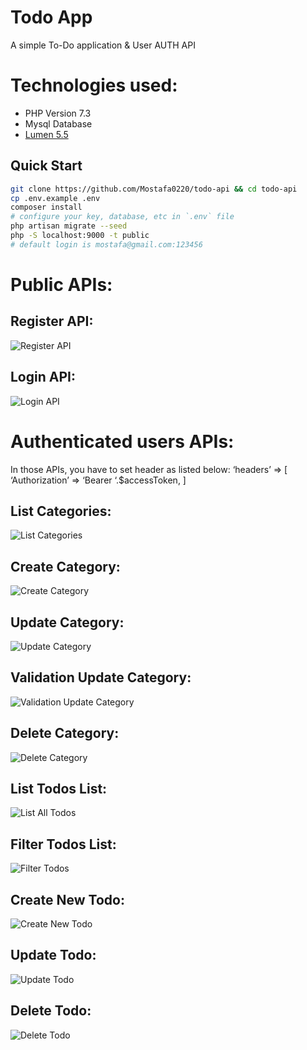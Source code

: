 # Todo App
A simple To-Do application & User AUTH API
# Technologies used:
- PHP Version 7.3
- Mysql Database
- [Lumen 5.5](https://lumen.laravel.com/docs/5.5)

## Quick Start

```bash
git clone https://github.com/Mostafa0220/todo-api && cd todo-api
cp .env.example .env
composer install
# configure your key, database, etc in `.env` file
php artisan migrate --seed
php -S localhost:9000 -t public
# default login is mostafa@gmail.com:123456
```
# Public APIs:

## Register API:
![Register API](http://mos-tafa.com/screen-shots/register.png)

## Login API:
![Login API](http://mos-tafa.com/screen-shots/login.png)


# Authenticated users APIs:
In those APIs, you have to set header as listed below:
‘headers’ => 
[
    ‘Authorization’ => ‘Bearer ‘.$accessToken,
]
## List Categories:
![List Categories](http://mos-tafa.com/screen-shots/list-all-category.png)

## Create Category:
![Create Category](http://mos-tafa.com/screen-shots/ceate-category.png)

## Update Category:
![Update Category](http://mos-tafa.com/screen-shots/update-category-success.png)

## Validation Update Category:
![Validation Update Category](http://mos-tafa.com/screen-shots/update-category-validation.png)

## Delete Category:
![Delete Category](http://mos-tafa.com/screen-shots/delete-category.png)

## List Todos List:
![List All Todos](http://mos-tafa.com/screen-shots/get-all-todos.png)

## Filter Todos List:
![Filter Todos](http://mos-tafa.com/screen-shots/filter-todo-list.png)

## Create New Todo:
![Create New Todo](http://mos-tafa.com/screen-shots/create-todo.png)

## Update Todo:
![Update Todo](http://mos-tafa.com/screen-shots/update-todo.png)

## Delete Todo:
![Delete Todo](http://mos-tafa.com/screen-shots/delete-todo.png)

